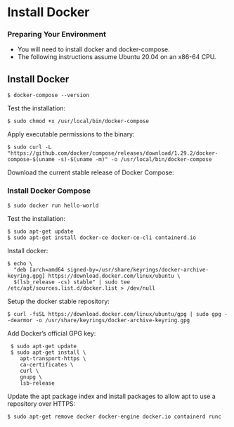 # Install Docker

### Preparing Your Environment <a href="#preparing-your-environment" id="preparing-your-environment"></a>

* You will need to install docker and docker-compose.
* The following instructions assume Ubuntu 20.04 on an x86-64 CPU.

## Install Docker <a href="#install-docker" id="install-docker"></a>

```
$ docker-compose --version
```

Test the installation:

```
$ sudo chmod +x /usr/local/bin/docker-compose
```

Apply executable permissions to the binary:

```
$ sudo curl -L "https://github.com/docker/compose/releases/download/1.29.2/docker-compose-$(uname -s)-$(uname -m)" -o /usr/local/bin/docker-compose
```

Download the current stable release of Docker Compose:

### Install Docker Compose <a href="#install-docker-compose" id="install-docker-compose"></a>

```
$ sudo docker run hello-world
```

Test the installation:

```
$ sudo apt-get update
$ sudo apt-get install docker-ce docker-ce-cli containerd.io
```

Install docker:

```
$ echo \
  "deb [arch=amd64 signed-by=/usr/share/keyrings/docker-archive-keyring.gpg] https://download.docker.com/linux/ubuntu \
  $(lsb_release -cs) stable" | sudo tee /etc/apt/sources.list.d/docker.list > /dev/null
```

Setup the docker stable repository:

```
$ curl -fsSL https://download.docker.com/linux/ubuntu/gpg | sudo gpg --dearmor -o /usr/share/keyrings/docker-archive-keyring.gpg
```

Add Docker’s official GPG key:

```
 $ sudo apt-get update
 $ sudo apt-get install \
    apt-transport-https \
    ca-certificates \
    curl \
    gnupg \
    lsb-release
```

Update the apt package index and install packages to allow apt to use a repository over HTTPS:

```
$ sudo apt-get remove docker docker-engine docker.io containerd runc
```
